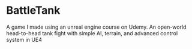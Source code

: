 # BattleTank
A game I made using an unreal engine course on Udemy. An open-world head-to-head tank fight with simple AI, terrain, and advanced control system in UE4
